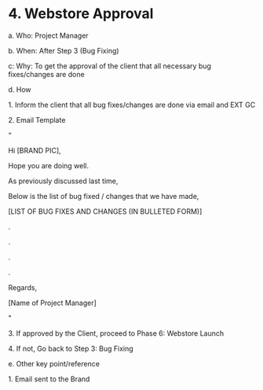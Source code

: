 # 4. Webstore Approval

a. Who: Project Manager

b. When: After Step 3 (Bug Fixing)

c: Why: To get the approval of the client that all necessary bug fixes/changes are done

&#x20;

d. How

&#x20;   1\. Inform the client that all bug fixes/changes are done via email and EXT GC

&#x20;   2\. Email Template



&#x20;                 “

&#x20;                  Hi \[BRAND PIC],

&#x20;

&#x20;                 Hope you are doing well.

&#x20;

&#x20;                As previously discussed last time,

&#x20;

&#x20;             Below is the list of bug fixed / changes that we have made,

&#x20;

&#x20;             \[LIST OF BUG FIXES AND CHANGES (IN BULLETED FORM)]

&#x20;             .

&#x20;             .

&#x20;             .

&#x20;             .           &#x20;

&#x20;           &#x20;

&#x20;             Regards,

&#x20;             \[Name of Project Manager]

&#x20;             "

&#x20;     3\. If approved by the Client, proceed to Phase 6: Webstore Launch

&#x20;     4\. If not, Go back to Step 3: Bug Fixing

&#x20;

&#x20;e. Other key point/reference

&#x20;    1\. Email sent to the Brand
